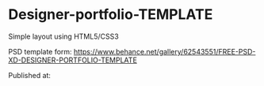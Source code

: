 # Designer-portfolio-TEMPLATE

Simple layout using HTML5/CSS3

PSD template form: https://www.behance.net/gallery/62543551/FREE-PSD-XD-DESIGNER-PORTFOLIO-TEMPLATE

Published at:
